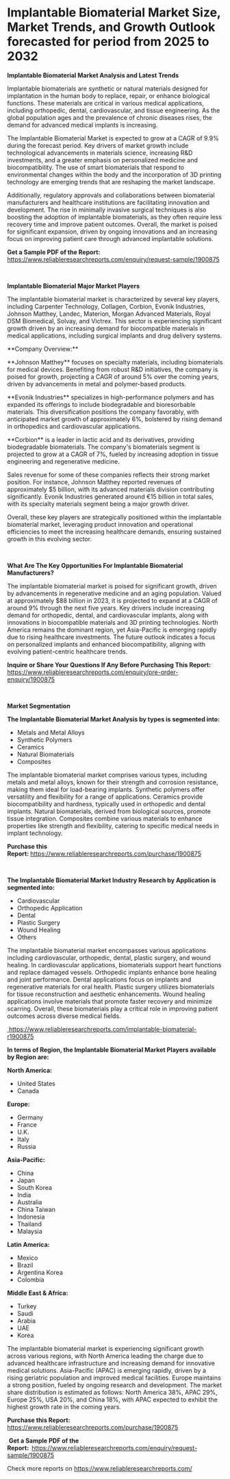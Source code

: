 <p><h1>Implantable Biomaterial Market Size, Market Trends, and Growth Outlook forecasted for period from 2025 to 2032</h1></p><p><strong>Implantable Biomaterial Market Analysis and Latest Trends</strong></p>
<p><p>Implantable biomaterials are synthetic or natural materials designed for implantation in the human body to replace, repair, or enhance biological functions. These materials are critical in various medical applications, including orthopedic, dental, cardiovascular, and tissue engineering. As the global population ages and the prevalence of chronic diseases rises, the demand for advanced medical implants is increasing.</p><p>The Implantable Biomaterial Market is expected to grow at a CAGR of 9.9% during the forecast period. Key drivers of market growth include technological advancements in materials science, increasing R&D investments, and a greater emphasis on personalized medicine and biocompatibility. The use of smart biomaterials that respond to environmental changes within the body and the incorporation of 3D printing technology are emerging trends that are reshaping the market landscape.</p><p>Additionally, regulatory approvals and collaborations between biomaterial manufacturers and healthcare institutions are facilitating innovation and development. The rise in minimally invasive surgical techniques is also boosting the adoption of implantable biomaterials, as they often require less recovery time and improve patient outcomes. Overall, the market is poised for significant expansion, driven by ongoing innovations and an increasing focus on improving patient care through advanced implantable solutions.</p></p>
<p><strong>Get a Sample PDF of the Report:&nbsp;</strong> <a href="https://www.reliableresearchreports.com/enquiry/request-sample/1900875?utm_campaign=3002&utm_medium=2&utm_source=Github&utm_content=ia&utm_term=05032025&utm_id=implantable-biomaterial">https://www.reliableresearchreports.com/enquiry/request-sample/1900875</a></p>
<p>&nbsp;</p>
<p><strong>Implantable Biomaterial Major Market Players</strong></p>
<p><p>The implantable biomaterial market is characterized by several key players, including Carpenter Technology, Collagen, Corbion, Evonik Industries, Johnson Matthey, Landec, Materion, Morgan Advanced Materials, Royal DSM Biomedical, Solvay, and Victrex. This sector is experiencing significant growth driven by an increasing demand for biocompatible materials in medical applications, including surgical implants and drug delivery systems.</p><p>**Company Overview:**</p><p>**Johnson Matthey** focuses on specialty materials, including biomaterials for medical devices. Benefiting from robust R&D initiatives, the company is poised for growth, projecting a CAGR of around 5% over the coming years, driven by advancements in metal and polymer-based products.</p><p>**Evonik Industries** specializes in high-performance polymers and has expanded its offerings to include biodegradable and bioresorbable materials. This diversification positions the company favorably, with anticipated market growth of approximately 6%, bolstered by rising demand in orthopedics and cardiovascular applications.</p><p>**Corbion** is a leader in lactic acid and its derivatives, providing biodegradable biomaterials. The company's biomaterials segment is projected to grow at a CAGR of 7%, fueled by increasing adoption in tissue engineering and regenerative medicine.</p><p>Sales revenue for some of these companies reflects their strong market position. For instance, Johnson Matthey reported revenues of approximately $5 billion, with its advanced materials division contributing significantly. Evonik Industries generated around €15 billion in total sales, with its specialty materials segment being a major growth driver.</p><p>Overall, these key players are strategically positioned within the implantable biomaterial market, leveraging product innovation and operational efficiencies to meet the increasing healthcare demands, ensuring sustained growth in this evolving sector.</p></p>
<p>&nbsp;</p>
<p><strong>What Are The Key Opportunities For Implantable Biomaterial Manufacturers?</strong></p>
<p><p>The implantable biomaterial market is poised for significant growth, driven by advancements in regenerative medicine and an aging population. Valued at approximately $88 billion in 2023, it is projected to expand at a CAGR of around 9% through the next five years. Key drivers include increasing demand for orthopedic, dental, and cardiovascular implants, along with innovations in biocompatible materials and 3D printing technologies. North America remains the dominant region, yet Asia-Pacific is emerging rapidly due to rising healthcare investments. The future outlook indicates a focus on personalized implants and enhanced biocompatibility, aligning with evolving patient-centric healthcare trends.</p></p>
<p><strong>Inquire or Share Your Questions If Any Before Purchasing This Report:</strong> <a href="https://www.reliableresearchreports.com/enquiry/pre-order-enquiry/1900875?utm_campaign=3002&utm_medium=2&utm_source=Github&utm_content=ia&utm_term=05032025&utm_id=implantable-biomaterial">https://www.reliableresearchreports.com/enquiry/pre-order-enquiry/1900875</a></p>
<p>&nbsp;</p>
<p><strong>Market Segmentation</strong></p>
<p><strong>The Implantable Biomaterial Market Analysis by types is segmented into:</strong></p>
<p><ul><li>Metals and Metal Alloys</li><li>Synthetic Polymers</li><li>Ceramics</li><li>Natural Biomaterials</li><li>Composites</li></ul></p>
<p><p>The implantable biomaterial market comprises various types, including metals and metal alloys, known for their strength and corrosion resistance, making them ideal for load-bearing implants. Synthetic polymers offer versatility and flexibility for a range of applications. Ceramics provide biocompatibility and hardness, typically used in orthopedic and dental implants. Natural biomaterials, derived from biological sources, promote tissue integration. Composites combine various materials to enhance properties like strength and flexibility, catering to specific medical needs in implant technology.</p></p>
<p><strong>Purchase this Report:&nbsp;</strong><a href="https://www.reliableresearchreports.com/purchase/1900875?utm_campaign=3002&utm_medium=2&utm_source=Github&utm_content=ia&utm_term=05032025&utm_id=implantable-biomaterial">https://www.reliableresearchreports.com/purchase/1900875</a></p>
<p>&nbsp;</p>
<p><strong>The Implantable Biomaterial Market Industry Research by Application is segmented into:</strong></p>
<p><ul><li>Cardiovascular</li><li>Orthopedic Application</li><li>Dental</li><li>Plastic Surgery</li><li>Wound Healing</li><li>Others</li></ul></p>
<p><p>The implantable biomaterial market encompasses various applications including cardiovascular, orthopedic, dental, plastic surgery, and wound healing. In cardiovascular applications, biomaterials support heart functions and replace damaged vessels. Orthopedic implants enhance bone healing and joint performance. Dental applications focus on implants and regenerative materials for oral health. Plastic surgery utilizes biomaterials for tissue reconstruction and aesthetic enhancements. Wound healing applications involve materials that promote faster recovery and minimize scarring. Overall, these biomaterials play a critical role in improving patient outcomes across diverse medical fields.</p></p>
<p><a href="https://www.reliableresearchreports.com/implantable-biomaterial-r1900875?utm_campaign=3002&utm_medium=2&utm_source=Github&utm_content=ia&utm_term=05032025&utm_id=implantable-biomaterial">&nbsp;https://www.reliableresearchreports.com/implantable-biomaterial-r1900875</a></p>
<p><strong>In terms of Region, the Implantable Biomaterial Market Players available by Region are:</strong></p>
<p>
    <p> <strong> North America: </strong>
        <ul>
            <li>United States</li>
            <li>Canada</li>
        </ul>
        </p> 
    <p> <strong> Europe: </strong>
        <ul>
            <li>Germany</li>
            <li>France</li>
            <li>U.K.</li>
            <li>Italy</li>
            <li>Russia</li>
        </ul>
        </p> 
    <p> <strong> Asia-Pacific: </strong>
        <ul>
            <li>China</li>
            <li>Japan</li>
            <li>South Korea</li>
            <li>India</li>
            <li>Australia</li>
            <li>China Taiwan</li>
            <li>Indonesia</li>
            <li>Thailand</li>
            <li>Malaysia</li>
        </ul>
        </p> 
    <p> <strong> Latin America: </strong>
        <ul>
            <li>Mexico</li>
            <li>Brazil</li>
            <li>Argentina Korea</li>
            <li>Colombia</li>
        </ul>
        </p> 
    <p> <strong> Middle East & Africa: </strong>
        <ul>
            <li>Turkey</li>
            <li>Saudi</li>
            <li>Arabia</li>
            <li>UAE</li>
            <li>Korea</li>
        </ul>
    </p>
    </p>
<p><p>The implantable biomaterial market is experiencing significant growth across various regions, with North America leading the charge due to advanced healthcare infrastructure and increasing demand for innovative medical solutions. Asia-Pacific (APAC) is emerging rapidly, driven by a rising geriatric population and improved medical facilities. Europe maintains a strong position, fueled by ongoing research and development. The market share distribution is estimated as follows: North America 38%, APAC 29%, Europe 25%, USA 20%, and China 18%, with APAC expected to exhibit the highest growth rate in the coming years.</p></p>
<p><strong>Purchase this Report: </strong><a href="https://www.reliableresearchreports.com/purchase/1900875?utm_campaign=3002&utm_medium=2&utm_source=Github&utm_content=ia&utm_term=05032025&utm_id=implantable-biomaterial">https://www.reliableresearchreports.com/purchase/1900875</a></p>
<p>&nbsp;<strong>Get a Sample PDF of the Report:&nbsp;&nbsp;</strong><a href="https://www.reliableresearchreports.com/enquiry/request-sample/1900875?utm_campaign=3002&utm_medium=2&utm_source=Github&utm_content=ia&utm_term=05032025&utm_id=implantable-biomaterial">https://www.reliableresearchreports.com/enquiry/request-sample/1900875</a></p>
<p><strong></strong></p>
<p>Check more reports on <a href="https://www.reliableresearchreports.com/?utm_campaign=3002&utm_medium=2&utm_source=Github&utm_content=ia&utm_term=05032025&utm_id=implantable-biomaterial">https://www.reliableresearchreports.com/</a></p>